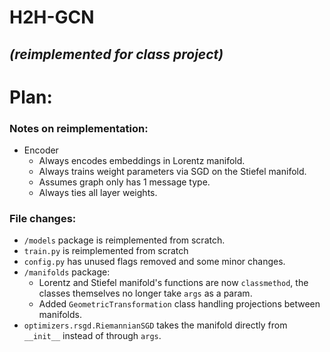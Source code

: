 # H2H-GCN
## *(reimplemented for class project)*


# Plan:

### Notes on reimplementation:
- Encoder
  - Always encodes embeddings in Lorentz manifold.
  - Always trains weight parameters via SGD on the Stiefel manifold.
  - Assumes graph only has 1 message type.
  - Always ties all layer weights.

### File changes:
- `/models` package is reimplemented from scratch.
- `train.py` is reimplemented from scratch
- `config.py` has unused flags removed and some minor changes. 
- `/manifolds` package:
  - Lorentz and Stiefel manifold's functions are now `classmethod`, the classes themselves no longer take `args` as a param.
  - Added `GeometricTransformation` class handling projections between manifolds. 
- `optimizers.rsgd.RiemannianSGD` takes the manifold directly from `__init__` instead of through `args`.
